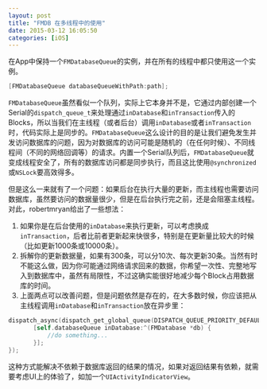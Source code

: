 ```yaml
---
layout: post
title: "FMDB 在多线程中的使用"
date: 2015-03-12 16:05:50
categories: [iOS]
---
```



﻿在App中保持一个`FMDatabaseQueue`的实例，并在所有的线程中都只使用这一个实例。

```objective-c
[FMDatabaseQueue databaseQueueWithPath:path];
```

`FMDatabaseQueue`虽然看似一个队列，实际上它本身并不是，它通过内部创建一个Serial的`dispatch_queue_t`来处理通过`inDatabase`和`inTransaction`传入的Blocks，所以当我们在主线程（或者后台）调用`inDatabase`或者`inTransaction`时，代码实际上是同步的。`FMDatabaseQueue`这么设计的目的是让我们避免发生并发访问数据库的问题，因为对数据库的访问可能是随机的（在任何时候）、不同线程间（不同的网络回调等）的请求。内置一个Serial队列后，`FMDatabaseQueue`就变成线程安全了，所有的数据库访问都是同步执行，而且这比使用`@synchronized`或`NSLock`要高效得多。

但是这么一来就有了一个问题：如果后台在执行大量的更新，而主线程也需要访问数据库，虽然要访问的数据量很少，但是在后台执行完之前，还是会阻塞主线程。
对此，<a target="_blank" src="https://github.com/robertmryan">robertmryan</a>给出了一些想法：

 1. 如果你是在后台使用的`inDatabase`来执行更新，可以考虑换成`inTransaction`，后者比前者更新起来快很多，特别是在更新量比较大的时候（比如更新1000条或10000条）。
 2. 拆解你的更新数据量，如果有300条，可以分10次、每次更新30条。当然有时不能这么做，因为你可能通过网络请求回来的数据，你希望一次性、完整地写入到数据库中，虽然有局限性，不过这确实能很好地减少每个Block占用数据库的时间。
 3. 上面两点可以改善问题，但是问题依然是存在的，在大多数时候，你应该把从主线程调用`inDatabase`和`inTransaction`放在异步里：
 ```objective-c
 dispatch_async(dispatch_get_global_queue(DISPATCH_QUEUE_PRIORITY_DEFAULT, 0), ^{
		[self.databaseQueue inDatabase:^(FMDatabase *db) {
			//do something...
		}];
});
 ```
 
 这种方式能解决不依赖于数据库返回的结果的情况，如果对返回结果有依赖，就需要考虑UI上的体验了，如加一个`UIActivityIndicatorView`。
